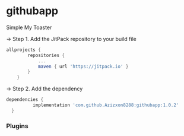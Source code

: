 # githubapp
Simple My Toaster

-> Step 1. Add the JitPack repository to your build file
```gradle
allprojects {
		repositories {
			...
			maven { url 'https://jitpack.io' }
		}
	}
  ```
  
 -> Step 2. Add the dependency
  ```gradle
  dependencies {
	        implementation 'com.github.Azizxon8288:githubapp:1.0.2'
	}
  ```

### Plugins
